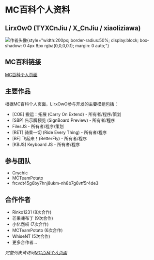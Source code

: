 # MC百科个人资料

## LirxOwO (TYXCnJiu / X_CnJiu / xiaoliziawa)

![作者头像](/modimg/avatar.png){style="width:200px; border-radius:50%; display:block; box-shadow: 0 4px 8px rgba(0,0,0,0.1); margin: 0 auto;"}

## MC百科链接

[MC百科个人页面](https://www.mcmod.cn/author/33105.html)

## 主要作品

根据MC百科个人页面，LirxOwO参与开发的主要模组包括：

- [COE] 搬运：拓展 (Carry On Extend) - 所有者/程序/策划
- [SBP] 告示牌预览 (SignBoard Preview) - 所有者/程序
- FilesJS - 所有者/程序/策划
- [RET] 骑乘一切 (Ride Every Thing) - 所有者/程序
- [BF] 飞起来！(BetterFly) - 所有者/程序
- [KBJS] Keyboard JS - 所有者/程序

## 参与团队

- Crychic
- MCTeamPotato
- frcvdt45g6by7hnj8ukm-nh8b7g6vtf5r4de3

## 合作作者

- Rinko1231 (8次合作)
- 芒果凍布丁 (9次合作)
- 小忆然喵 (7次合作)
- MCTeamPotato (6次合作)
- WhiseNT (5次合作)
- 更多合作者... 

*完整列表请访问[MC百科个人页面](https://www.mcmod.cn/author/33105.html)* 